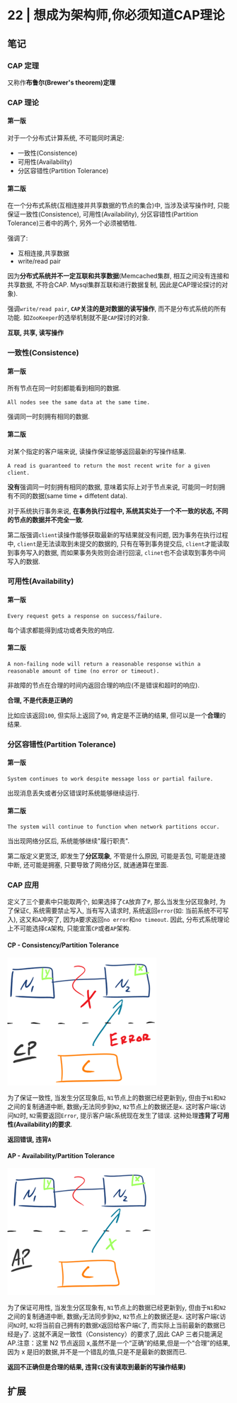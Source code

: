 # 22 | 想成为架构师,你必须知道CAP理论 

## 笔记

### CAP 定理

又称作**布鲁尔(Brewer's theorem)定理**

### CAP 理论

#### 第一版

对于一个分布式计算系统, 不可能同时满足:

* 一致性(Consistence)
* 可用性(Availability)
* 分区容错性(Partition Tolerance)

#### 第二版

在一个分布式系统(互相连接并共享数据的节点的集合)中, 当涉及读写操作时, 只能保证一致性(Consistence), 可用性(Availability), 分区容错性(Partition Tolerance)三者中的两个, 另外一个必须被牺牲.

强调了:

* 互相连接,共享数据
* write/read pair

因为**分布式系统并不一定互联和共享数据**(Memcached集群, 相互之间没有连接和共享数据, 不符合CAP. Mysql集群互联和进行数据复制, 因此是CAP理论探讨的对象).

强调`write/read pair`, **`CAP`关注的是对数据的读写操作**, 而不是分布式系统的所有功能. 如`ZooKeeper`的选举机制就不是`CAP`探讨的对象.

**互联, 共享, 读写操作**

### 一致性(Consistence)

#### 第一版

所有节点在同一时刻都能看到相同的数据.

```
All nodes see the same data at the same time.
```

强调同一时刻拥有相同的数据.

#### 第二版

对某个指定的客户端来说, 读操作保证能够返回最新的写操作结果.

```
A read is guaranteed to return the most recent write for a given client.
```

**没有**强调同一时刻拥有相同的数据, 意味着实际上对于节点来说, 可能同一时刻拥有不同的数据(same time + diffetent data).

对于系统执行事务来说, **在事务执行过程中, 系统其实处于一个不一致的状态, 不同的节点的数据并不完全一致**.

第二版强调`client`读操作能够获取最新的写结果就没有问题, 因为事务在执行过程中, `client`是无法读取到未提交的数据的, 只有在等到事务提交后, `client`才能读取到事务写入的数据, 而如果事务失败则会进行回滚, `clinet`也不会读取到事务中间写入的数据.

### 可用性(Availability)

#### 第一版

```
Every request gets a response on success/failure.
```

每个请求都能得到成功或者失败的响应.

#### 第二版

```
A non-failing node will return a reasonable response within a reasonable amount of time (no error or timeout).
```

非故障的节点在合理的时间内返回合理的响应(不是错误和超时的响应).

**合理, 不是代表是正确的**

比如应该返回`100`, 但实际上返回了`90`, 肯定是不正确的结果, 但可以是一个**合理**的结果.

### 分区容错性(Partition Tolerance)

#### 第一版

```
System continues to work despite message loss or partial failure.
```

出现消息丢失或者分区错误时系统能够继续运行.

#### 第二版

```
The system will continue to function when network partitions occur.
```

当出现网络分区后, 系统能够继续"履行职责".

第二版定义更宽泛, 即发生了**分区现象**, 不管是什么原因, 可能是丢包, 可能是连接中断, 还可能是拥塞, 只要导致了网络分区, 就通通算在里面.

### CAP 应用

定义了三个要素中只能取两个, 如果选择了`CA`放弃了`P`, 那么当发生分区现象时, 为了保证`C`, 系统需要禁止写入, 当有写入请求时, 系统返回`error`(如: 当前系统不可写入), 这又和`A`冲突了, 因为`A`要求返回`no error`和`no timeout`. 因此, 分布式系统理论上不可能选择`CA`架构, 只能宣策`CP`或者`AP`架构.

#### CP - Consistency/Partition Tolerance

![](./img/22_01.png)

为了保证一致性, 当发生分区现象后, `N1`节点上的数据已经更新到`y`, 但由于`N1`和`N2`之间的复制通道中断, 数据`y`无法同步到`N2`, `N2`节点上的数据还是`x`. 这时客户端`C`访问`N2`时, `N2`需要返回`Error`, 提示客户端`C`系统现在发生了错误. 这种处理**违背了可用性(Availability)的要求**.

**返回错误, 违背`A`**

#### AP - Availability/Partition Tolerance

![](./img/22_02.png)

为了保证可用性, 当发生分区现象有, `N1`节点上的数据已经更新到`y`, 但由于`N1`和`N2`之间的复制通道中断, 数据`y`无法同步到`N2`, `N2`节点上的数据还是`x`. 这时客户端`C`访问`N2`时, `N2`将当前自己拥有的数据`X`返回给客户端`C`了, 而实际上当前最新的数据已经是`y`了. 这就不满足一致性（Consistency）的要求了,因此 CAP 三者只能满足 AP.注意：这里 N2 节点返回 x,虽然不是一个“正确”的结果,但是一个“合理”的结果,因为 x 是旧的数据,并不是一个错乱的值,只是不是最新的数据而已.

**返回不正确但是合理的结果, 违背`C`(没有读取到最新的写操作结果)**

## 扩展